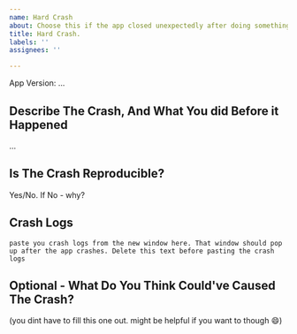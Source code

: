 ```yaml
---
name: Hard Crash
about: Choose this if the app closed unexpectedly after doing something
title: Hard Crash.
labels: ''
assignees: ''

---
```


App Version: ...

## Describe The Crash, And What You did Before it Happened

...

## Is The Crash Reproducible?

Yes/No. If No - why?

## Crash Logs

```
paste you crash logs from the new window here. That window should pop up after the app crashes. Delete this text before pasting the crash logs
```

## Optional - What Do You Think Could've Caused The Crash?

(you dint have to fill this one out. might be helpful if you want to though 😄)
